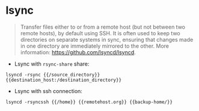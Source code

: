 # lsync

> Transfer files either to or from a remote host (but not between two remote hosts), by default using SSH.
> It is often used to keep two directories on separate systems in sync, ensuring that changes made in one directory are immediately mirrored to the other.
> More information: <https://github.com/lsyncd/lsyncd>.

- Lsync with `rsync-share` share:

`lsyncd -rsync {{/source_directory}} {{destination_host:/destination_directory}}`

- Lsync with ssh connection:

`lsyncd -rsyncssh {{/home}} {{remotehost.org}} {{backup-home/}}`
